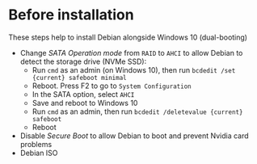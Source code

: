 # Before installation

These steps help to install Debian alongside Windows 10 (dual-booting)

- Change *SATA Operation mode* from `RAID` to `AHCI` to allow Debian to detect the storage drive (NVMe SSD):
  - Run `cmd` as an admin (on Windows 10), then run `bcdedit /set {current} safeboot minimal`
  - Reboot. Press F2 to go to `System Configuration`
  - In the SATA option, select `AHCI`
  - Save and reboot to Windows 10
  - Run `cmd` as an admin, then run `bcdedit /deletevalue {current} safeboot`
  - Reboot
- Disable *Secure Boot* to allow Debian to boot and prevent Nvidia card problems
- Debian ISO
